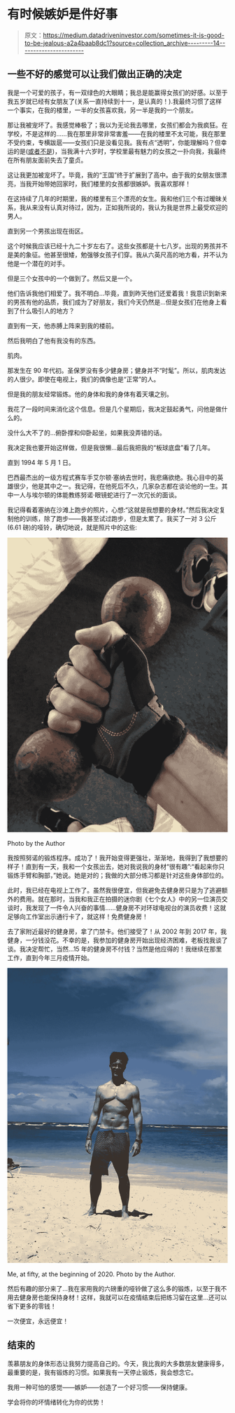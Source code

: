 # 有时候嫉妒是件好事

> 原文：<https://medium.datadriveninvestor.com/sometimes-it-is-good-to-be-jealous-a2a4baab8dc1?source=collection_archive---------14----------------------->

## 一些不好的感觉可以让我们做出正确的决定

我是一个可爱的孩子，有一双绿色的大眼睛；我总是能赢得女孩们的好感。以至于我五岁就已经有女朋友了(关系一直持续到十一，是认真的！).我最终习惯了这样一个事实，在我的楼里，一半的女孩喜欢我，另一半是我的一个朋友。

那让我被宠坏了。我感觉棒极了；我以为无论我去哪里，女孩们都会为我疯狂。在学校，不是这样的……我在那里非常非常害羞——在我的楼里不太可能，我在那里不受约束，专横跋扈——女孩们只是没看见我。我有点“透明”，你能理解吗？但幸运的是([或者不是](https://medium.com/an-idea/my-lifes-worst-girlfriend-b98b085f157e))，当我满十六岁时，学校里最有魅力的女孩之一扑向我，我最终在所有朋友面前失去了童贞。

这让我更加被宠坏了。毕竟，我的“王国”终于扩展到了高中。由于我的女朋友很漂亮，当我开始带她回家时，我们楼里的女孩都很嫉妒。我喜欢那样！

在这持续了几年的时期里，我的楼里有三个漂亮的女生。我和他们三个有过暧昧关系，我从来没有认真对待过，因为，正如我所说的，我认为我是世界上最受欢迎的男人。

直到另一个男孩出现在街区。

这个时候我应该已经十九二十岁左右了。这些女孩都是十七八岁。出现的男孩并不是美的象征。他甚至很矮，勉强够女孩子们穿。我从六英尺高的地方看，并不认为他是一个潜在的对手。

但是三个女孩中的一个做到了。然后又是一个。

他们告诉我他们相爱了。我不明白…毕竟，直到昨天他们还爱着我！我意识到新来的男孩有他的品质，我们成为了好朋友，我们今天仍然是…但是女孩们在他身上看到了什么吸引人的地方？

直到有一天，他赤膊上阵来到我的楼前。

然后我明白了他有我没有的东西。

肌肉。

那发生在 90 年代初。圣保罗没有多少健身房；健身并不“时髦”。所以，肌肉发达的人很少。即使在电视上，我们的偶像也是“正常”的人。

但是我的朋友经常锻炼。他的身体和我的身体有着天壤之别。

我花了一段时间来消化这个信息。但是几个星期后，我决定鼓起勇气，问他是做什么的。

没什么大不了的…俯卧撑和仰卧起坐，如果我没弄错的话。

我决定我也要开始这样做，但是我很懒…最后我把我的“板球底盘”看了几年。

直到 1994 年 5 月 1 日。

巴西最杰出的一级方程式赛车手艾尔顿·塞纳去世时，我悲痛欲绝。我心目中的英雄很少，他是其中之一。我记得，在他死后不久，几家杂志都在谈论他的一生。其中一人与埃尔顿的体能教练努诺·眼镜蛇进行了一次冗长的面谈。

我记得看着塞纳在沙滩上跑步的照片，心想:“这就是我想要的身材。”然后我决定复制他的训练，除了跑步——我甚至试过跑步，但是太累了。我买了一对
3 公斤(6.61 磅)的哑铃，确切地说，就是照片中的这些:

![](img/31ba4b7d6384a8f5843de60d47ab51bb.png)

Photo by the Author

我按照努诺的锻炼程序。成功了！我开始变得更强壮，渐渐地，我得到了我想要的样子！直到有一天，我和一个女孩出去，她对我说我的身材“很有趣”:“看起来你只锻炼手臂和胸部，”她说。她是对的；我做的大部分练习都是针对这些身体部位的。

此时，我已经在电视上工作了。虽然我很便宜，但我避免去健身房只是为了逃避额外的费用。就在那时，当我和我正在拍摄的迷你剧《七个女人》中的另一位演员交谈时，我发现了一件令人兴奋的事情……健身房不对环球电视台的演员收费！这就足够向工作室出示通行卡了，就这样！免费健身房！

去了家附近最好的健身房，拿了门禁卡。他们接受了！从 2002 年到 2017 年，我健身，一分钱没花。不幸的是，我参加的健身房开始出现经济困难，老板找我谈了谈。我决定帮忙，当然…15 年的健身房不付钱？当然是他应得的！我继续在那里工作，直到今年三月疫情开始。

![](img/24ae2faa8960377b5412ad452409fe96.png)

Me, at fifty, at the beginning of 2020\. Photo by the Author.

然后有趣的部分来了…我在家用我的六磅重的哑铃做了这么多的锻炼，以至于我不用去健身房也能保持身材！这样，我就可以在疫情结束后把练习留在这里…还可以省下更多的零钱！

一次便宜，永远便宜！

## 结束的

羡慕朋友的身体形态让我努力提高自己的。今天，我比我的大多数朋友健康得多，最重要的是，我有锻炼的习惯。如果我有一天停止锻炼，我会想念它。

我用一种可怕的感觉——嫉妒——创造了一个好习惯——保持健康。

学会将你的坏情绪转化为你的优势！